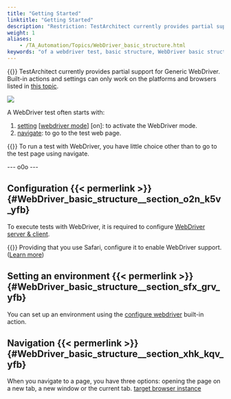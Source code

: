 ```yaml
--- 
title: "Getting Started"
linktitle: "Getting Started"
description: "Restriction: TestArchitect currently provides partial support for Generic WebDriver. Built-in actions and settings can only work on the platforms and browsers listed in this topic . A WebDriver test ..."
weight: 1
aliases: 
    - /TA_Automation/Topics/WebDriver_basic_structure.html
keywords: "of a webdriver test, basic structure, WebDriver basic structure"
---
```


{{<restriction>}} TestArchitect currently provides partial support for Generic WebDriver. Built-in actions and settings can only work on the platforms and browsers listed in [this topic](/automation-guide/application-testing/testing-web-and-ria-applications/testing-web-applications/automated-web-testing-with-webdriver/platform-support).

![](/images/TA_Automation/Images/WebDriver_basic_structure_of_test.png)

A WebDriver test often starts with:

1.  [setting](/automation-guide/action-based-testing-language/built-in-actions/test-support-actions/value-handling/setting) \[[webdriver mode](/automation-guide/action-based-testing-language/built-in-settings/other-settings/webdriver-mode)\] \[on\]: to activate the WebDriver mode.
2.  [navigate](/automation-guide/action-based-testing-language/built-in-actions/user-interface-actions/browsing/navigate): to go to the test web page.

{{<important>}} To run a test with WebDriver, you have little choice other than to go to the test page using navigate.

--- o0o ---

## Configuration {{< permerlink >}} {#WebDriver_basic_structure__section_o2n_k5v_yfb} 

To execute tests with WebDriver, it is required to configure [WebDriver server & client](/automation-guide/application-testing/testing-web-and-ria-applications/testing-web-applications/automated-web-testing-with-webdriver/configuring-webdriver-server-amp-client).

{{<note>}} Providing that you use Safari, configure it to enable WebDriver support. \([Learn more](https://developer.apple.com/documentation/webkit/testing_with_webdriver_in_safari)\)

## Setting an environment {{< permerlink >}} {#WebDriver_basic_structure__section_sfx_grv_yfb} 

You can set up an environment using the [configure webdriver](/automation-guide/action-based-testing-language/built-in-actions/test-support-actions/webdriver/configure-webdriver) built-in action.

## Navigation {{< permerlink >}} {#WebDriver_basic_structure__section_xhk_kqv_yfb} 

When you navigate to a page, you have three options: opening the page on a new tab, a new window or the current tab. [target browser instance](/automation-guide/action-based-testing-language/built-in-settings/other-settings/target-browser-instance)




